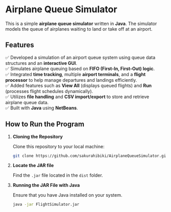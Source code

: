 # Airplane Queue Simulator

This is a simple **airplane queue simulator** written in **Java**. The simulator models the queue of airplanes waiting to land or take off at an airport.

## Features

✅ Developed a simulation of an airport queue system using queue data structures and an **interactive GUI**.  
✅ Simulates airplane queuing based on **FIFO (First-In, First-Out) logic**.  
✅ Integrated **time tracking**, multiple **airport terminals**, and a **flight processor** to help manage departures and landings efficiently.  
✅ Added features such as **View All** (displays queued flights) and **Run** (processes flight schedules dynamically).  
✅ Utilizes **file handling** and **CSV import/export** to store and retrieve airplane queue data.  
✅ Built with **Java** using **NetBeans**.  

## How to Run the Program

1. **Cloning the Repository**

    Clone this repository to your local machine:
    ```bash
    git clone https://github.com/sakurahibiki/AirplaneQueueSimulator.git
    ```
2. **Locate the JAR file**
   
    Find the `.jar` file located in the `dist` folder.
4. **Running the JAR File with Java**

    Ensure that you have Java installed on your system.
    ```bash
    java -jar FlightSimulator.jar
    ```
